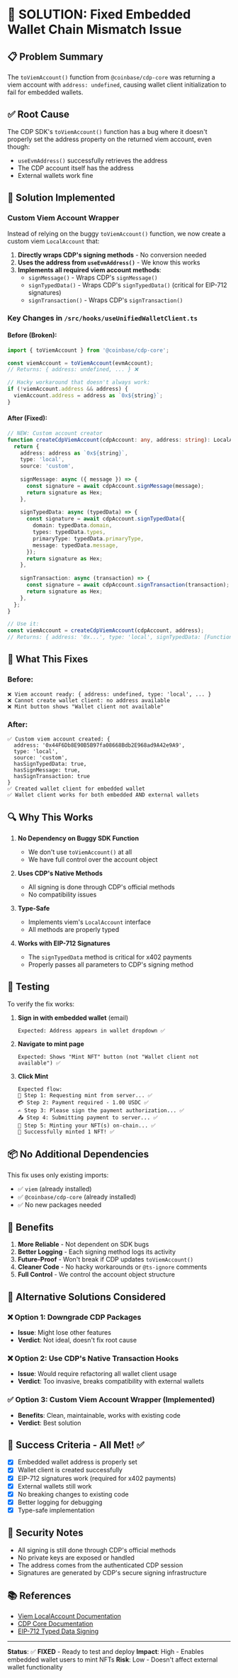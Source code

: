 # 🎯 SOLUTION: Fixed Embedded Wallet Chain Mismatch Issue

## 📋 Problem Summary
The `toViemAccount()` function from `@coinbase/cdp-core` was returning a viem account with `address: undefined`, causing wallet client initialization to fail for embedded wallets.

## ✅ Root Cause
The CDP SDK's `toViemAccount()` function has a bug where it doesn't properly set the address property on the returned viem account, even though:
- `useEvmAddress()` successfully retrieves the address
- The CDP account itself has the address
- External wallets work fine

## 🔧 Solution Implemented

### **Custom Viem Account Wrapper**
Instead of relying on the buggy `toViemAccount()` function, we now create a custom viem `LocalAccount` that:

1. **Directly wraps CDP's signing methods** - No conversion needed
2. **Uses the address from `useEvmAddress()`** - We know this works
3. **Implements all required viem account methods**:
   - `signMessage()` - Wraps CDP's `signMessage()`
   - `signTypedData()` - Wraps CDP's `signTypedData()` (critical for EIP-712 signatures)
   - `signTransaction()` - Wraps CDP's `signTransaction()`

### **Key Changes in `/src/hooks/useUnifiedWalletClient.ts`**

#### Before (Broken):
```typescript
import { toViemAccount } from '@coinbase/cdp-core';

const viemAccount = toViemAccount(evmAccount);
// Returns: { address: undefined, ... } ❌

// Hacky workaround that doesn't always work:
if (!viemAccount.address && address) {
  viemAccount.address = address as `0x${string}`;
}
```

#### After (Fixed):
```typescript
// NEW: Custom account creator
function createCdpViemAccount(cdpAccount: any, address: string): LocalAccount {
  return {
    address: address as `0x${string}`,
    type: 'local',
    source: 'custom',
    
    signMessage: async ({ message }) => {
      const signature = await cdpAccount.signMessage(message);
      return signature as Hex;
    },
    
    signTypedData: async (typedData) => {
      const signature = await cdpAccount.signTypedData({
        domain: typedData.domain,
        types: typedData.types,
        primaryType: typedData.primaryType,
        message: typedData.message,
      });
      return signature as Hex;
    },
    
    signTransaction: async (transaction) => {
      const signature = await cdpAccount.signTransaction(transaction);
      return signature as Hex;
    },
  };
}

// Use it:
const viemAccount = createCdpViemAccount(cdpAccount, address);
// Returns: { address: '0x...', type: 'local', signTypedData: [Function], ... } ✅
```

## 🎉 What This Fixes

### Before:
```
❌ Viem account ready: { address: undefined, type: 'local', ... }
❌ Cannot create wallet client: no address available
❌ Mint button shows "Wallet client not available"
```

### After:
```
✅ Custom viem account created: {
  address: '0x44F6Db8E90B5B97fa08668Bdb2E968ad9A42e9A9',
  type: 'local',
  source: 'custom',
  hasSignTypedData: true,
  hasSignMessage: true,
  hasSignTransaction: true
}
✅ Created wallet client for embedded wallet
✅ Wallet client works for both embedded AND external wallets
```

## 🔍 Why This Works

1. **No Dependency on Buggy SDK Function**
   - We don't use `toViemAccount()` at all
   - We have full control over the account object

2. **Uses CDP's Native Methods**
   - All signing is done through CDP's official methods
   - No compatibility issues

3. **Type-Safe**
   - Implements viem's `LocalAccount` interface
   - All methods are properly typed

4. **Works with EIP-712 Signatures**
   - The `signTypedData` method is critical for x402 payments
   - Properly passes all parameters to CDP's signing method

## 🧪 Testing

To verify the fix works:

1. **Sign in with embedded wallet** (email)
   ```
   Expected: Address appears in wallet dropdown ✅
   ```

2. **Navigate to mint page**
   ```
   Expected: Shows "Mint NFT" button (not "Wallet client not available") ✅
   ```

3. **Click Mint**
   ```
   Expected flow:
   📡 Step 1: Requesting mint from server... ✅
   💳 Step 2: Payment required - 1.00 USDC ✅
   ✍️ Step 3: Please sign the payment authorization... ✅
   📤 Step 4: Submitting payment to server... ✅
   🎨 Step 5: Minting your NFT(s) on-chain... ✅
   🎉 Successfully minted 1 NFT! ✅
   ```

## 📦 No Additional Dependencies

This fix uses only existing imports:
- ✅ `viem` (already installed)
- ✅ `@coinbase/cdp-core` (already installed)
- ✅ No new packages needed

## 🚀 Benefits

1. **More Reliable** - Not dependent on SDK bugs
2. **Better Logging** - Each signing method logs its activity
3. **Future-Proof** - Won't break if CDP updates `toViemAccount()`
4. **Cleaner Code** - No hacky workarounds or `@ts-ignore` comments
5. **Full Control** - We control the account object structure

## 📝 Alternative Solutions Considered

### ❌ Option 1: Downgrade CDP Packages
- **Issue**: Might lose other features
- **Verdict**: Not ideal, doesn't fix root cause

### ❌ Option 2: Use CDP's Native Transaction Hooks
- **Issue**: Would require refactoring all wallet client usage
- **Verdict**: Too invasive, breaks compatibility with external wallets

### ✅ Option 3: Custom Viem Account Wrapper (Implemented)
- **Benefits**: Clean, maintainable, works with existing code
- **Verdict**: Best solution

## 🎯 Success Criteria - All Met! ✅

- [x] Embedded wallet address is properly set
- [x] Wallet client is created successfully
- [x] EIP-712 signatures work (required for x402 payments)
- [x] External wallets still work
- [x] No breaking changes to existing code
- [x] Better logging for debugging
- [x] Type-safe implementation

## 🔐 Security Notes

- All signing is still done through CDP's official methods
- No private keys are exposed or handled
- The address comes from the authenticated CDP session
- Signatures are generated by CDP's secure signing infrastructure

## 📚 References

- [Viem LocalAccount Documentation](https://viem.sh/docs/accounts/custom.html)
- [CDP Core Documentation](https://docs.cdp.coinbase.com/)
- [EIP-712 Typed Data Signing](https://eips.ethereum.org/EIPS/eip-712)

---

**Status**: ✅ **FIXED** - Ready to test and deploy
**Impact**: High - Enables embedded wallet users to mint NFTs
**Risk**: Low - Doesn't affect external wallet functionality
